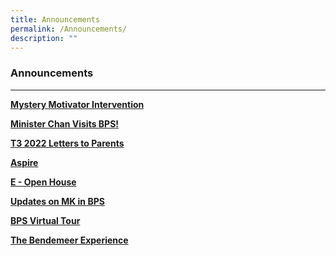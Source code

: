 ```yaml
---
title: Announcements
permalink: /Announcements/
description: ""
---
```

### Announcements

***

**[Mystery Motivator Intervention](https://moe-bendemeerpri-staging.netlify.app/our-people/for-parents/parents-engagement-resources/mlu/mmi)**

**[Minister Chan Visits BPS!](https://moe-bendemeerpri-staging.netlify.app/our-people/our-partners/mr-chan-chun-sing-minister-for-education-visits-bps)**

**[T3 2022 Letters to Parents](https://moe-bendemeerpri-staging.netlify.app/our-people/for-parents/letter-to-parents/2022-communications/term-3-2022/overview)**

**[Aspire](https://moe-bendemeerpri-staging.netlify.app/about-us/aspire-newsletter)**

**[E - Open House](https://moe-bendemeerpri-staging.netlify.app/about-us/new-e-open-house)**

**[Updates on MK in BPS](https://moe-bendemeerpri-staging.netlify.app/about-us/moe-kindergarten)**

**[BPS Virtual Tour](https://moe-bendemeerpri-staging.netlify.app/about-us/virtual-tour-of-bps)**

**[The Bendemeer Experience](https://moe-bendemeerpri-staging.netlify.app/about-us/the-bendemeer-experience-corporate-video)**